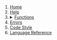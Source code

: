 <ol>
    <li>
        <a href="./Home">Home</a>
    </li>
    <li>
        <a href="./Help">Help</a>
    </li>
    <li>
        <details>
            <summary><a href="./Functions">Functions</a></summary>
            <ol>
                <li>
                    <details>
                        <summary>Mutating</summary>
                        <ol>
                            <li><a href="./Functions/DoAdd">doAdd</a></li>
                        </ol>
                    </details>
                </li>
                <li>
                    <details>
                        <summary>Pure</summary>
                        <ol>
                            <li><a href="./Functions/Substring">substring</a></li>
                        </ol>
                    </details>
                </li>
                <li>
                    <details>
                        <summary>Converting</summary>
                        <ol>
                            <li><a href="./Functions/FromJson">fromJson</a></li>
                        </ol>
                    </details>
                </li>
                <li>
                    <details>
                        <summary>Other</summary>
                        <ol>
                            <li><a href="./Functions/Random">random</a></li>
                        </ol>
                    </details>
                </li>
            </ol>
        </details>
    </li>
    <li>
        <a href="./Errors">Errors</a>
    </li>
    <li>
        <a href="./Code-Style">Code Style</a>
    </li>
    <li>
        <a href="./Language-Reference">Language Reference</a>
    </li>
</ol>
